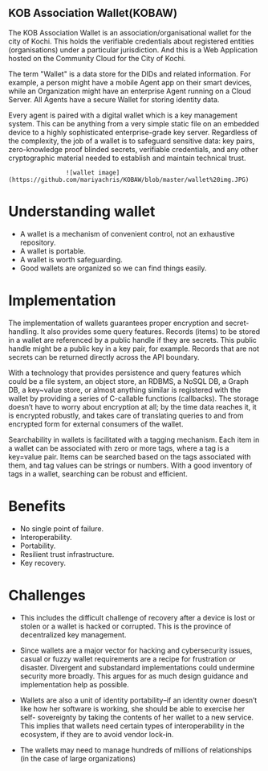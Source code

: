 ## KOB Association Wallet(KOBAW)
The KOB Association Wallet is an association/organisational wallet for the city of Kochi. This holds the verifiable credentials about registered entities (organisations) under a particular jurisdiction. And this is a Web Application hosted on the Community Cloud for the City of Kochi.

The term "Wallet" is a data store for the DIDs and related information. For example, a person might have a mobile Agent app on their smart devices, while an Organization might have an enterprise Agent running on a Cloud Server. All Agents have a secure Wallet for storing identity data.

Every agent is paired with a digital wallet which is a key management system. This can be anything from a very simple static file on an embedded device to a highly sophisticated enterprise-grade key server. Regardless of the complexity, the job of a wallet is to safeguard sensitive data: key pairs, zero-knowledge proof blinded secrets, verifiable credentials, and any other cryptographic material needed to establish and maintain technical trust.

                    ![wallet image](https://github.com/mariyachris/KOBAW/blob/master/wallet%20img.JPG)

# Understanding wallet

* A wallet is a mechanism of convenient control, not an exhaustive repository. 
* A wallet is portable. 
* A wallet is worth safeguarding. 
* Good wallets are organized so we can find things easily. 

# Implementation

The implementation of wallets guarantees proper encryption and secret-handling. It also provides some query features. Records (items) to be stored in a wallet are referenced by a public handle if they are secrets. This public handle might be a public key in a key pair, for example. Records that are not secrets can be returned directly across the API boundary.

With a technology that provides persistence and query features which could be a file system, an object store, an RDBMS, a NoSQL DB, a Graph DB, a key~value store, or almost anything similar is registered with the wallet by providing a series of C-callable functions (callbacks). The storage doesn’t have to worry about encryption at all; by the time data reaches it, it is encrypted robustly, and takes care of translating queries to and from encrypted form for external consumers of the wallet.

Searchability in wallets is facilitated with a tagging mechanism. Each item in a wallet can be associated with zero or more tags, where a tag is a key=value pair. Items can be searched based on the tags associated with them, and tag values can be strings or numbers. With a good inventory of tags in a wallet, searching can be robust and efficient.

# Benefits

* No single point of failure.
* Interoperability. 
* Portability. 
* Resilient trust infrastructure. 
* Key recovery. 

# Challenges

* This includes the difficult challenge of recovery after a device is lost or stolen or a wallet is hacked or corrupted. This is the province of decentralized key management.

* Since wallets are a major vector for hacking and cybersecurity issues, casual or fuzzy wallet requirements are a recipe for frustration or disaster. Divergent and substandard implementations could undermine security more broadly. This argues for as much design guidance and implementation help as possible.
 
* Wallets are also a unit of identity portability–if an identity owner doesn’t like how her software is working, she should be able to exercise her self- sovereignty by taking the contents of her wallet to a new service. This implies that wallets need certain types of interoperability in the ecosystem, if they are to avoid vendor lock-in.

* The wallets may need to manage hundreds of millions of relationships (in the case of large organizations)

